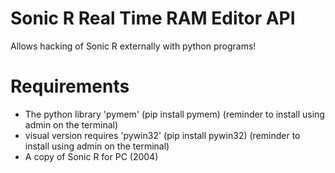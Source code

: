 # Sonic R Real Time RAM Editor API

Allows hacking of Sonic R externally with python programs!

# Requirements
- The python library 'pymem' (pip install pymem) (reminder to install using admin on the terminal)
- visual version requires 'pywin32' (pip install pywin32) (reminder to install using admin on the terminal)
- A copy of Sonic R for PC (2004)

